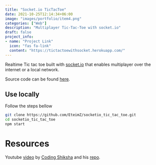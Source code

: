 ```yaml
---
title: "Socket.io TicTacToe"
date: 2021-10-25T12:14:34+06:00
image: "images/portfolio/item4.png"
categories: ["Web"]
description: "Multiplayer Tic-Tac-Toe with socket.io"
draft: false
project_info:
- name: "Project Link"
  icon: "fas fa-link"
  content: "https://tictactoewithsocket.herokuapp.com/"
---
```


Realtime Tic tac toe built with [socket.io](https://socket.io/) that enables multiplayer over the internet or a local network.

Source code can be found [here](https://github.com/EteimZ/socketio_tic_tac_toe).


## Use locally

Follow the steps bellow
```bash
git clone https://github.com/EteimZ/socketio_tic_tac_toe.git
cd socketio_tic_tac_toe
npm start
```

# Resources

Youtube [video](https://www.youtube.com/watch?v=ZjJYqDjmGkI) by [Coding Shiksha](https://www.youtube.com/channel/UCR6d0EiC3G4WA8-Rqji6a8g) and his [repo](https://github.com/gauti123456/MultiplayerTicTacToeSocketio).





